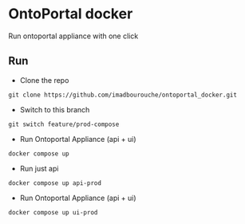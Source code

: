 # OntoPortal docker
Run ontoportal appliance with one click

## Run
- Clone the repo 
```
git clone https://github.com/imadbourouche/ontoportal_docker.git
```

- Switch to this branch
```
git switch feature/prod-compose
```

- Run Ontoportal Appliance (api + ui)
```
docker compose up
```

- Run just api
```
docker compose up api-prod
```

- Run Ontoportal Appliance (api + ui)
```
docker compose up ui-prod
```
